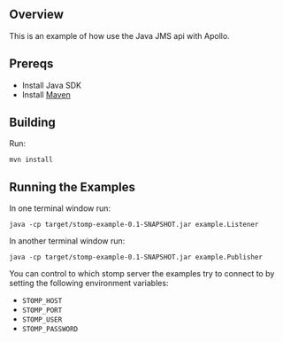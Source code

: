 ## Overview

This is an example of how use the Java JMS api with Apollo.

## Prereqs

- Install Java SDK
- Install [Maven](http://maven.apache.org/download.html) 

## Building

Run:

    mvn install

## Running the Examples

In one terminal window run:

    java -cp target/stomp-example-0.1-SNAPSHOT.jar example.Listener

In another terminal window run:

    java -cp target/stomp-example-0.1-SNAPSHOT.jar example.Publisher

You can control to which stomp server the examples try to connect to by
setting the following environment variables: 

* `STOMP_HOST`
* `STOMP_PORT`
* `STOMP_USER`
* `STOMP_PASSWORD`
